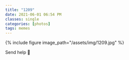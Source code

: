 ```yaml
---
title: "1209"
date: 2021-06-01 06:54 PM
classes: single
categories: [photos]
tags: memes
---
```


{% include figure image_path="/assets/img/1209.jpg" %}

Send help 🤧
